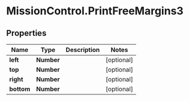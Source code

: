 # MissionControl.PrintFreeMargins3

## Properties
Name | Type | Description | Notes
------------ | ------------- | ------------- | -------------
**left** | **Number** |  | [optional] 
**top** | **Number** |  | [optional] 
**right** | **Number** |  | [optional] 
**bottom** | **Number** |  | [optional] 

